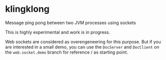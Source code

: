 # klingklong
Message ping pong between two JVM processes using sockets

This is highly experimental and work is in progress.

Web sockets are considered as overengeneering for this purpose. But if you are interested in a small demo, you can use the `DocServer` and `DocClient` on the `web.socket.demo` branch for reference / as starting point.
